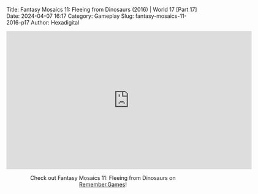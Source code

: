 Title: Fantasy Mosaics 11: Fleeing from Dinosaurs (2016) | World 17 [Part 17]
Date: 2024-04-07 16:17
Category: Gameplay
Slug: fantasy-mosaics-11-2016-p17
Author: Hexadigital

<center><iframe src="https://www.youtube.com/embed/OJ3n8F15bkw?feature=oembed" allow="accelerometer; autoplay; encrypted-media; gyroscope; picture-in-picture" width="640" height="360" frameborder="0"></iframe>

Check out Fantasy Mosaics 11: Fleeing from Dinosaurs on [Remember.Games](https://remember.games/game/8363/fantasy-mosaics-11-fleeing-from-dinosaurs/)!</center>